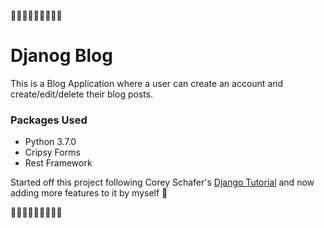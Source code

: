 :large_blue_diamond::large_blue_diamond::large_blue_diamond::large_blue_diamond::large_blue_diamond::large_blue_diamond::large_blue_diamond::large_blue_diamond::large_blue_diamond:

# Djanog Blog

This is a Blog Application where a user can create an account and create/edit/delete their blog posts.

### Packages Used
  * Python 3.7.0
  * Cripsy Forms
  * Rest Framework
  
Started off this project following Corey Schafer's [Django Tutorial](https://www.youtube.com/watch?v=UmljXZIypDc&list=PL-osiE80TeTtoQCKZ03TU5fNfx2UY6U4p) and now adding more features to it by myself :grimacing:


:large_blue_diamond::large_blue_diamond::large_blue_diamond::large_blue_diamond::large_blue_diamond::large_blue_diamond::large_blue_diamond::large_blue_diamond::large_blue_diamond:
